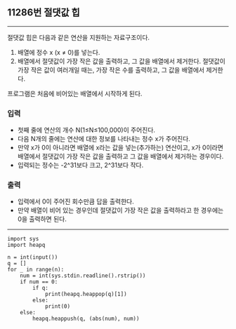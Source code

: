 ## 11286번 절댓값 힙

---

절댓값 힙은 다음과 같은 연산을 지원하는 자료구조이다.

1. 배열에 정수 x (x ≠ 0)를 넣는다.
2. 배열에서 절댓값이 가장 작은 값을 출력하고, 그 값을 배열에서 제거한다. 절댓값이 가장 작은 값이 여러개일 때는, 가장 작은 수를 출력하고, 그 값을 배열에서 제거한다.  

프로그램은 처음에 비어있는 배열에서 시작하게 된다.

### 입력

- 첫째 줄에 연산의 개수 N(1≤N≤100,000)이 주어진다. 
- 다음 N개의 줄에는 연산에 대한 정보를 나타내는 정수 x가 주어진다. 
- 만약 x가 0이 아니라면 배열에 x라는 값을 넣는(추가하는) 연산이고, x가 0이라면 배열에서 절댓값이 가장 작은 값을 출력하고 그 값을 배열에서 제거하는 경우이다. 
- 입력되는 정수는 -2^31보다 크고, 2^31보다 작다.

### 출력

- 입력에서 0이 주어진 회수만큼 답을 출력한다. 
- 만약 배열이 비어 있는 경우인데 절댓값이 가장 작은 값을 출력하라고 한 경우에는 0을 출력하면 된다.

---
~~~
import sys
import heapq

n = int(input())
q = []
for _ in range(n):
    num = int(sys.stdin.readline().rstrip())
    if num == 0:
        if q:
            print(heapq.heappop(q)[1])
        else:
            print(0)
    else:
        heapq.heappush(q, (abs(num), num))

~~~